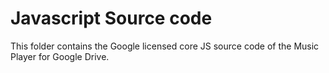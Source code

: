 Javascript Source code
======================

This folder contains the Google licensed core JS source code of the Music Player for Google Drive.
